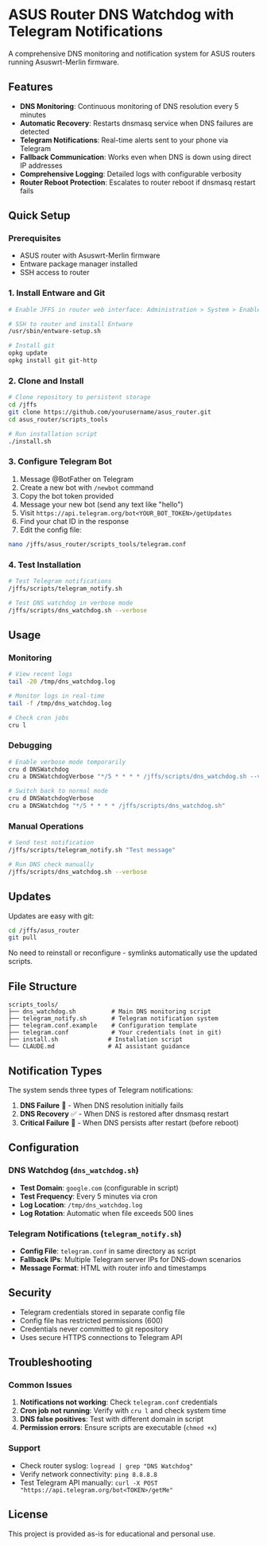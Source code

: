 # ASUS Router DNS Watchdog with Telegram Notifications

A comprehensive DNS monitoring and notification system for ASUS routers running Asuswrt-Merlin firmware.

## Features

- **DNS Monitoring**: Continuous monitoring of DNS resolution every 5 minutes
- **Automatic Recovery**: Restarts dnsmasq service when DNS failures are detected
- **Telegram Notifications**: Real-time alerts sent to your phone via Telegram
- **Fallback Communication**: Works even when DNS is down using direct IP addresses
- **Comprehensive Logging**: Detailed logs with configurable verbosity
- **Router Reboot Protection**: Escalates to router reboot if dnsmasq restart fails

## Quick Setup

### Prerequisites
- ASUS router with Asuswrt-Merlin firmware
- Entware package manager installed
- SSH access to router

### 1. Install Entware and Git
```bash
# Enable JFFS in router web interface: Administration > System > Enable JFFS custom scripts and configs

# SSH to router and install Entware
/usr/sbin/entware-setup.sh

# Install git
opkg update
opkg install git git-http
```

### 2. Clone and Install
```bash
# Clone repository to persistent storage
cd /jffs
git clone https://github.com/yourusername/asus_router.git
cd asus_router/scripts_tools

# Run installation script
./install.sh
```

### 3. Configure Telegram Bot
1. Message @BotFather on Telegram
2. Create a new bot with `/newbot` command
3. Copy the bot token provided
4. Message your new bot (send any text like "hello")
5. Visit `https://api.telegram.org/bot<YOUR_BOT_TOKEN>/getUpdates`
6. Find your chat ID in the response
7. Edit the config file:
```bash
nano /jffs/asus_router/scripts_tools/telegram.conf
```

### 4. Test Installation
```bash
# Test Telegram notifications
/jffs/scripts/telegram_notify.sh

# Test DNS watchdog in verbose mode
/jffs/scripts/dns_watchdog.sh --verbose
```

## Usage

### Monitoring
```bash
# View recent logs
tail -20 /tmp/dns_watchdog.log

# Monitor logs in real-time
tail -f /tmp/dns_watchdog.log

# Check cron jobs
cru l
```

### Debugging
```bash
# Enable verbose mode temporarily
cru d DNSWatchdog
cru a DNSWatchdogVerbose "*/5 * * * * /jffs/scripts/dns_watchdog.sh --verbose"

# Switch back to normal mode
cru d DNSWatchdogVerbose
cru a DNSWatchdog "*/5 * * * * /jffs/scripts/dns_watchdog.sh"
```

### Manual Operations
```bash
# Send test notification
/jffs/scripts/telegram_notify.sh "Test message"

# Run DNS check manually
/jffs/scripts/dns_watchdog.sh --verbose
```

## Updates

Updates are easy with git:
```bash
cd /jffs/asus_router
git pull
```

No need to reinstall or reconfigure - symlinks automatically use the updated scripts.

## File Structure

```
scripts_tools/
├── dns_watchdog.sh          # Main DNS monitoring script
├── telegram_notify.sh       # Telegram notification system  
├── telegram.conf.example    # Configuration template
├── telegram.conf            # Your credentials (not in git)
├── install.sh              # Installation script
└── CLAUDE.md               # AI assistant guidance
```

## Notification Types

The system sends three types of Telegram notifications:

1. **DNS Failure** 🚨 - When DNS resolution initially fails
2. **DNS Recovery** ✅ - When DNS is restored after dnsmasq restart
3. **Critical Failure** 🚨 - When DNS persists after restart (before reboot)

## Configuration

### DNS Watchdog (`dns_watchdog.sh`)
- **Test Domain**: `google.com` (configurable in script)
- **Test Frequency**: Every 5 minutes via cron
- **Log Location**: `/tmp/dns_watchdog.log`
- **Log Rotation**: Automatic when file exceeds 500 lines

### Telegram Notifications (`telegram_notify.sh`)
- **Config File**: `telegram.conf` in same directory as script
- **Fallback IPs**: Multiple Telegram server IPs for DNS-down scenarios
- **Message Format**: HTML with router info and timestamps

## Security

- Telegram credentials stored in separate config file
- Config file has restricted permissions (600)
- Credentials never committed to git repository
- Uses secure HTTPS connections to Telegram API

## Troubleshooting

### Common Issues

1. **Notifications not working**: Check `telegram.conf` credentials
2. **Cron job not running**: Verify with `cru l` and check system time
3. **DNS false positives**: Test with different domain in script
4. **Permission errors**: Ensure scripts are executable (`chmod +x`)

### Support

- Check router syslog: `logread | grep "DNS Watchdog"`
- Verify network connectivity: `ping 8.8.8.8`  
- Test Telegram API manually: `curl -X POST "https://api.telegram.org/bot<TOKEN>/getMe"`

## License

This project is provided as-is for educational and personal use.